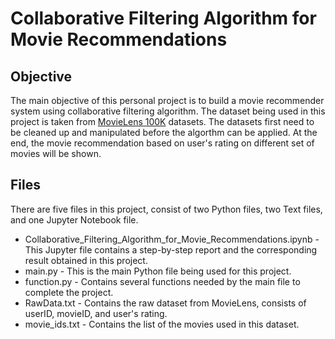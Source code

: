 # Collaborative Filtering Algorithm for Movie Recommendations
## Objective

The main objective of this personal project is to build a movie recommender system using collaborative filtering algorithm. The dataset being used in this project is taken from [MovieLens 100K](https://grouplens.org/datasets/movielens/) datasets. The datasets first need to be cleaned up and manipulated before the algorthm can be applied. At the end, the movie recommendation based on user's rating on different set of movies will be shown.

## Files
There are five files in this project, consist of two Python files, two Text files, and one Jupyter Notebook file.
* Collaborative_Filtering_Algorithm_for_Movie_Recommendations.ipynb - This Jupyter file contains a step-by-step report and the corresponding result obtained in this project.
* main.py - This is the main Python file being used for this project.
* function.py -  Contains several functions needed by the main file to complete the project.
* RawData.txt -  Contains the raw dataset from MovieLens, consists of userID, movieID, and user's rating.
* movie_ids.txt - Contains the list of the movies used in this dataset.
